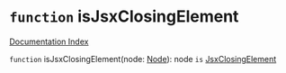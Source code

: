 # `function` isJsxClosingElement

[Documentation Index](../README.md)

`function` isJsxClosingElement(node: [Node](../private.interface.Node/README.md)): node `is` [JsxClosingElement](../private.interface.JsxClosingElement/README.md)